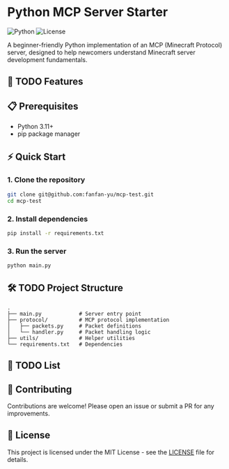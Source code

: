 # Python MCP Server Starter

![Python](https://img.shields.io/badge/python-3.7%2B-blue)
![License](https://img.shields.io/badge/license-MIT-green)

A beginner-friendly Python implementation of an MCP (Minecraft Protocol) server, designed to help newcomers understand Minecraft server development fundamentals.

## 🚀 TODO Features

## 📋 Prerequisites

- Python 3.11+
- pip package manager

## ⚡ Quick Start

### 1. Clone the repository
```bash
git clone git@github.com:fanfan-yu/mcp-test.git
cd mcp-test
```

### 2. Install dependencies
```bash
pip install -r requirements.txt
```

### 3. Run the server
```bash
python main.py
```

## 🛠️ TODO Project Structure

```
.
├── main.py            # Server entry point
├── protocol/          # MCP protocol implementation
│   ├── packets.py     # Packet definitions
│   └── handler.py     # Packet handling logic
├── utils/             # Helper utilities
└── requirements.txt   # Dependencies
```

## 📌 TODO List

## 🤝 Contributing

Contributions are welcome! Please open an issue or submit a PR for any improvements.

## 📄 License

This project is licensed under the MIT License - see the [LICENSE](LICENSE) file for details.